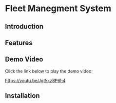 # Fleet Manegment System

## Introduction


## Features

## Demo Video

Click the link below to play the demo video:

https://youtu.be/Jgt5kz8P6h4

## Installation


```bash

